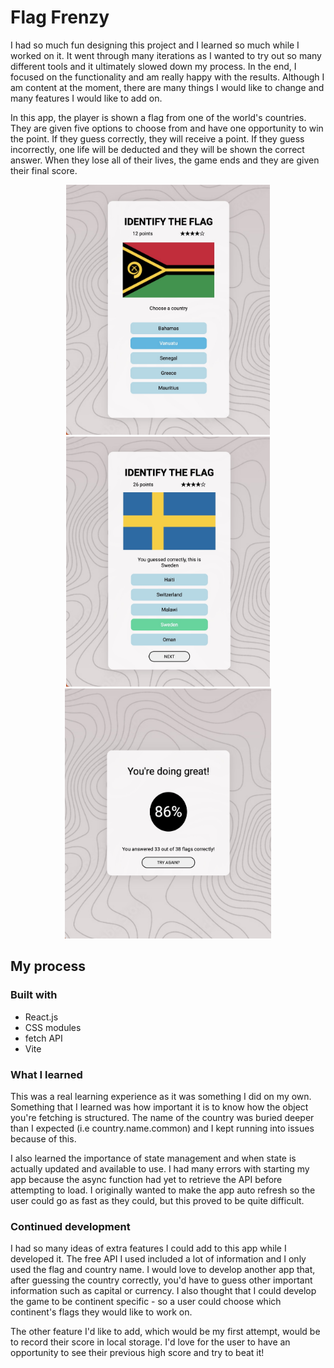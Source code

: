 # Flag Frenzy

I had so much fun designing this project and I learned so much while I worked on it. It went through many iterations as I wanted to try out so many different tools and it ultimately slowed down my process. In the end, I focused on the functionality and am really happy with the results.  Although I am content at the moment, there are many things I would like to change and many features I would like to add on.

In this app, the player is shown a flag from one of the world's countries.  They are given five options to choose from and have one opportunity to win the point.  If they guess correctly, they will receive a point.  If they guess incorrectly, one life will be deducted and they will be shown the correct answer.  When they lose all of their lives, the game ends and they are given their final score.

<center>
<p float="left">
<img src="./src/images/screenshot-play.jpg" height=400>
<img src="./src/images/screenshot-guess.jpg" height=400 /> 
<img src="./src/images/screenshot-game-over.jpg" height=400 /> 
</p>
</center>

## My process

### Built with

- React.js
- CSS modules
- fetch API
- Vite

### What I learned

This was a real learning experience as it was something I did on my own. Something that I learned was how important it is to know how the object you're fetching is structured. The name of the country was buried deeper than I expected (i.e country.name.common) and I kept running into issues because of this.

I also learned the importance of state management and when state is actually updated and available to use. I had many errors with starting my app because the async function had yet to retrieve the API before attempting to load. I originally wanted to make the app auto refresh so the user could go as fast as they could, but this proved to be quite difficult.

### Continued development

I had so many ideas of extra features I could add to this app while I developed it. The free API I used included a lot of information and I only used the flag and country name. I would love to develop another app that, after guessing the country correctly, you'd have to guess other important information such as capital or currency. I also thought that I could develop the game to be continent specific - so a user could choose which continent's flags they would like to work on.

The other feature I'd like to add, which would be my first attempt, would be to record their score in local storage.  I'd love for the user to have an opportunity to see their previous high score and try to beat it!
